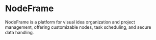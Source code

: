 # NodeFrame
NodeFrame is a platform for visual idea organization and project management, offering customizable nodes, task scheduling, and secure data handling.

